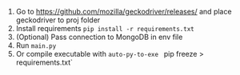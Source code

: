 1. Go to https://github.com/mozilla/geckodriver/releases/ and place geckodriver to proj folder
2. Install requirements `pip install -r requirements.txt`
3. (Optional) Pass connection to MongoDB in env file
4. Run `main.py`
5. Or compile executable with `auto-py-to-exe`
`
`pip freeze > requirements.txt`